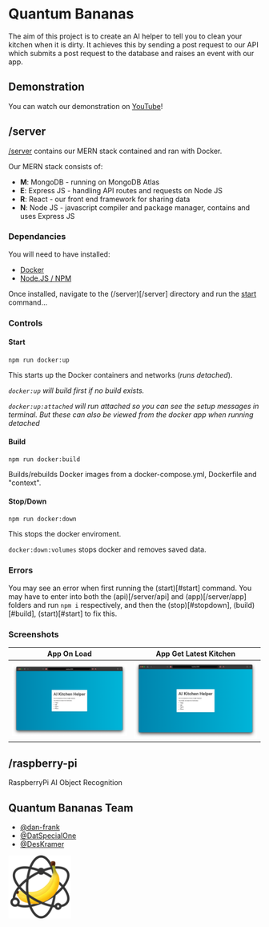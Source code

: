 # Quantum Bananas

The aim of this project is to create an AI helper to tell you to clean your kitchen when it is dirty. It achieves this by sending a post request to our API which submits a post request to the database and raises an event with our app.

## Demonstration

You can watch our demonstration on [YouTube](https://updateth.is)!

## /server

[/server](/server) contains our MERN stack contained and ran with Docker.

Our MERN stack consists of:

- **M**: MongoDB - running on MongoDB Atlas
- **E**: Express JS - handling API routes and requests on Node JS
- **R**: React - our front end framework for sharing data
- **N**: Node JS - javascript compiler and package manager, contains and uses Express JS

### Dependancies

You will need to have installed:

- [Docker](https://docs.docker.com/get-docker/)
- [Node.JS / NPM](https://nodejs.org/en/download/)

Once installed, navigate to the (/server)[/server] directory and run the [start](#start) command...

### Controls

#### Start

```
npm run docker:up
```

This starts up the Docker containers and networks (_runs detached_).

_`docker:up` will build first if no build exists._

_`docker:up:attached` will run attached so you can see the setup messages in terminal. But these can also be viewed from the docker app when running detached_

#### Build

```
npm run docker:build
```

Builds/rebuilds Docker images from a docker-compose.yml, Dockerfile and "context".

#### Stop/Down

```
npm run docker:down
```

This stops the docker enviroment.

`docker:down:volumes` stops docker and removes saved data.

### Errors

You may see an error when first running the (start)[#start] command. You may have to enter into both the (api)[/server/api] and (app)[/server/app] folders and run `npm i` respectively, and then the (stop)[#stopdown], (build)[#build], (start)[#start] to fix this.

### Screenshots

|                     App On Load                     |                     App Get Latest Kitchen                     |
| :-------------------------------------------------: | :------------------------------------------------------------: |
| ![App On Load](assets/server-app-latestkitchen.png) | ![App Get Latest Kitchen](assets/server-app-latestkitchen.png) |

## /raspberry-pi

RaspberryPi AI Object Recognition

## Quantum Bananas Team

- [@dan-frank](https://github.com/dan-frank)
- [@DatSpecialOne](https://github.com/DatSpecialOne)
- [@DesKramer](https://github.com/DesKramer)

<img src="assets/quantum-bananas.png" alt="Quantum Bananas Logo" width="25%" height="auto">
